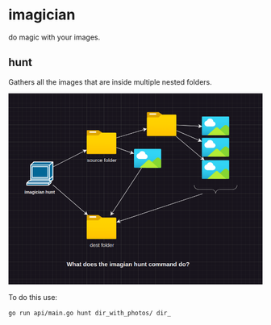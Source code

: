 # imagician
do magic with your images. 


## hunt 

Gathers all the images that are inside multiple nested folders.

![Command Hunt Diagram](./docs/hunt.png)

To do this use: 

```
go run api/main.go hunt dir_with_photos/ dir_ 
```
